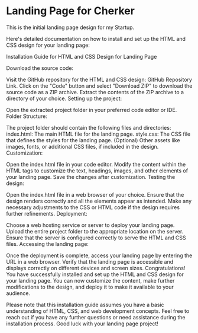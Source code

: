 # Landing Page for Cherker
This is the initial landing page design for my Startup.

Here's detailed documentation on how to install and set up the HTML and CSS design for your landing page:

Installation Guide for HTML and CSS Design for Landing Page

Download the source code:

Visit the GitHub repository for the HTML and CSS design: GitHub Repository Link.
Click on the "Code" button and select "Download ZIP" to download the source code as a ZIP archive.
Extract the contents of the ZIP archive to a directory of your choice.
Setting up the project:

Open the extracted project folder in your preferred code editor or IDE.
Folder Structure:

The project folder should contain the following files and directories:
index.html: The main HTML file for the landing page.
style.css: The CSS file that defines the styles for the landing page.
(Optional) Other assets like images, fonts, or additional CSS files, if included in the design.
Customization:

Open the index.html file in your code editor.
Modify the content within the HTML tags to customize the text, headings, images, and other elements of your landing page.
Save the changes after customization.
Testing the design:

Open the index.html file in a web browser of your choice.
Ensure that the design renders correctly and all the elements appear as intended.
Make any necessary adjustments to the CSS or HTML code if the design requires further refinements.
Deployment:

Choose a web hosting service or server to deploy your landing page.
Upload the entire project folder to the appropriate location on the server.
Ensure that the server is configured correctly to serve the HTML and CSS files.
Accessing the landing page:

Once the deployment is complete, access your landing page by entering the URL in a web browser.
Verify that the landing page is accessible and displays correctly on different devices and screen sizes.
Congratulations! You have successfully installed and set up the HTML and CSS design for your landing page. You can now customize the content, make further modifications to the design, and deploy it to make it available to your audience.

Please note that this installation guide assumes you have a basic understanding of HTML, CSS, and web development concepts. Feel free to reach out if you have any further questions or need assistance during the installation process. Good luck with your landing page project!







